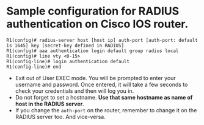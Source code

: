 # Sample configuration for RADIUS authentication on Cisco IOS router.

```
R1(config)# radius-server host [host ip] auth-port [auth-port: default is 1645] key [secret-key defined in RADIUS]
R1(config)# aaa authentication login default group radius local
R1(config)# line vty <0-15>
R1(config-line)# login authentication default 
R1(config-line)# end
```

- Exit out of User EXEC mode. You will be prompted to enter your username and password. Once entered, it will take a few seconds to check your credentials and then will log you in.
- Do not forget to set a hostname. **Use that same hostname as name of host in the RADIUS server**.
- If you change the `auth-port` on the router, remember to change it on the RADIUS server too. And vice-versa.